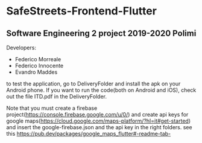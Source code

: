 # SafeStreets-Frontend-Flutter

## Software Engineering 2 project 2019-2020 Polimi
 
 Developers:
 
 - Federico Morreale
 - Federico Innocente
 - Evandro Maddes
 
 to test the application, go to DeliveryFolder and install the apk on your Android phone.
 If you want to run the code(both on Android and iOS), check out the file ITD.pdf in the DeliveryFolder.
 
 Note that you must create a firebase project(https://console.firebase.google.com/u/0/) and create api keys for google maps(https://cloud.google.com/maps-platform/?hl=it#get-started) and insert the google-firebase.json and the api key in the right folders. see this https://pub.dev/packages/google_maps_flutter#-readme-tab-

